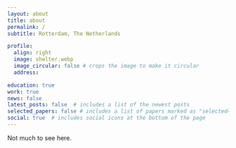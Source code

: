 ```yaml
---
layout: about
title: about
permalink: /
subtitle: Rotterdam, The Netherlands

profile:
  align: right
  image: shelter.webp
  image_circular: false # crops the image to make it circular
  address: 

education: true
work: true
news: false
latest_posts: false  # includes a list of the newest posts
selected_papers: false # includes a list of papers marked as "selected={true}"
social: true  # includes social icons at the bottom of the page
---
```


Not much to see here.
